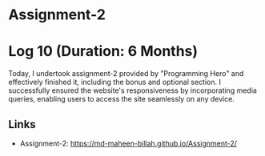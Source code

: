 # Assignment-2
# Log 10 (Duration: 6 Months)
Today, I undertook assignment-2 provided by "Programming Hero" and effectively finished it, including the bonus and optional section. I successfully ensured the website's responsiveness by incorporating media queries, enabling users to access the site seamlessly on any device.


## Links

 - Assignment-2: https://md-maheen-billah.github.io/Assignment-2/
